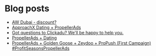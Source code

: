 # Blog posts
<!-- BLOG-POST-LIST:START -->
- [AW Dubai - discount?](https://afflift.com/f/threads/aw-dubai-discount.10273/)
- [ApproachX Dating + PropellerAds](https://afflift.com/f/threads/approachx-dating-propellerads.10218/)
- [Got questions to Clickadu? We&#39;ll be happy to help you.](https://afflift.com/f/threads/got-questions-to-clickadu-well-be-happy-to-help-you.2674/)
- [PropellerAds + Dating](https://afflift.com/f/threads/propellerads-dating.10188/)
- [PropellerAds + Golden Goose + Zeydoo + ProPush &lpar;First Campaign&rpar; #ProfitSeasonsPropellerAds](https://afflift.com/f/threads/propellerads-golden-goose-zeydoo-propush-first-campaign-profitseasonspropellerads.10123/)
<!-- BLOG-POST-LIST:END -->
